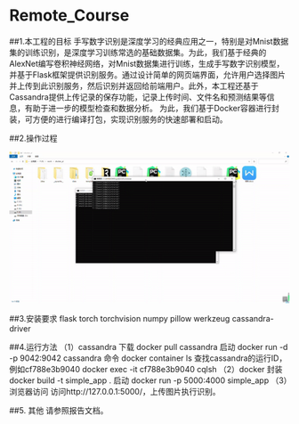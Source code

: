 # Remote_Course

##1.本工程的目标
手写数字识别是深度学习的经典应用之一，特别是对Mnist数据集的训练识别，是深度学习训练常选的基础数据集。为此，我们基于经典的AlexNet编写卷积神经网络，对Mnist数据集进行训练，生成手写数字识别模型，并基于Flask框架提供识别服务。通过设计简单的网页端界面，允许用户选择图片并上传到此识别服务，然后识别并返回给前端用户。此外，本工程还基于Cassandra提供上传记录的保存功能，记录上传时间、文件名和预测结果等信息，有助于进一步的模型检查和数据分析。
为此，我们基于Docker容器进行封装，可方便的进行编译打包，实现识别服务的快速部署和启动。

##2.操作过程

![demo](demo.gif)

##3.安装要求
flask
torch
torchvision
numpy
pillow
werkzeug
cassandra-driver

##4.运行方法 
（1）cassandra
下载
docker pull cassandra
启动
docker run -d -p 9042:9042 cassandra
命令
docker container ls
查找cassandra的运行ID，例如cf788e3b9040
docker exec -it cf788e3b9040 cqlsh
（2）docker
封装
docker build -t simple_app .
启动
docker run -p 5000:4000 simple_app
（3）浏览器访问
访问http://127.0.0.1:5000/，上传图片执行识别。


##5. 其他
请参照报告文档。
